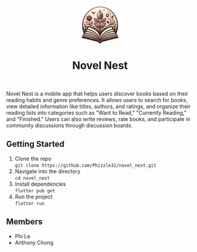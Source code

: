 <div align="center">
  <img src="./assets/logo.png" alt="Logo" height="100" width="100">
   <h1 align="center">Novel Nest</h1>
</div>
<br/>

Novel Nest is a mobile app that helps users discover books based on their reading habits and genre preferences. It allows users to search for books, view detailed information like titles, authors, and ratings, and organize their reading lists into categories such as "Want to Read," "Currently Reading," and "Finished." Users can also write reviews, rate books, and participate in community discussions through discussion boards.

## Getting Started
1. Clone the repo<br>
`git clone https://github.com/Phizzle32/novel_nest.git`
2. Navigate into the directory<br>
`cd novel_nest`
3. Install dependencies<br>
`flutter pub get`
4. Run the project<br>
`flutter run`

## Members
- Phi Le
- Anthony Chong
